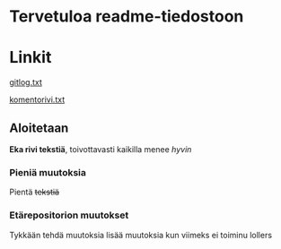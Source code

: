 # Tervetuloa readme-tiedostoon

# Linkit
[gitlog.txt](https://github.com/thefakejj/ot-harjoitustyo/blob/main/laskarit/viikko1/gitlog.txt)

[komentorivi.txt](https://github.com/thefakejj/ot-harjoitustyo/blob/main/laskarit/viikko1/komentorivi.txt)

## Aloitetaan
**Eka rivi tekstiä**, toivottavasti kaikilla menee _hyvin_

### Pieniä muutoksia

Pientä ~~tekstiä~~

### Etärepositorion muutokset
Tykkään tehdä muutoksia
lisää muutoksia kun viimeks ei toiminu lollers
